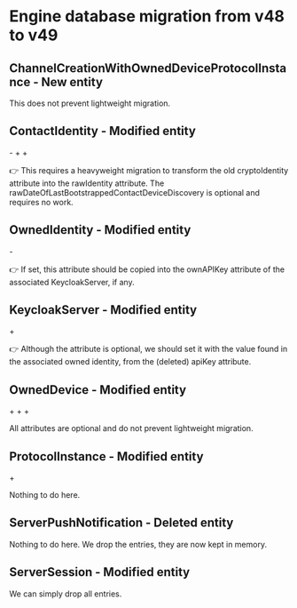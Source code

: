 #  Engine database migration from v48 to v49


## ChannelCreationWithOwnedDeviceProtocolInstance - New entity

This does not prevent lightweight migration.


## ContactIdentity - Modified entity

-<attribute name="cryptoIdentity" attributeType="Transformable" valueTransformerName="ObvCryptoIdentityTransformer" customClassName="ObvCryptoIdentity"/>
+<attribute name="rawIdentity" attributeType="Binary"/>
+<attribute name="rawDateOfLastBootstrappedContactDeviceDiscovery" optional="YES" attributeType="Date" usesScalarValueType="NO"/>

👉 This requires a heavyweight migration to transform the old cryptoIdentity attribute into the rawIdentity attribute.
The rawDateOfLastBootstrappedContactDeviceDiscovery is optional and requires no work.


## OwnedIdentity - Modified entity

-<attribute name="apiKey" attributeType="UUID" usesScalarValueType="NO"/>

👉 If set, this attribute should be copied into the ownAPIKey attribute of the associated KeycloakServer, if any.


## KeycloakServer - Modified entity

+<attribute name="ownAPIKey" optional="YES" attributeType="UUID" usesScalarValueType="NO"/>

👉 Although the attribute is optional, we should set it with the value found in the associated owned identity, from the (deleted) apiKey attribute.


## OwnedDevice - Modified entity

+<attribute name="expirationDate" optional="YES" attributeType="Date" usesScalarValueType="NO"/>
+<attribute name="latestRegistrationDate" optional="YES" attributeType="Date" usesScalarValueType="NO"/>
+<attribute name="name" optional="YES" attributeType="String"/>

All attributes are optional and do not prevent lightweight migration.


## ProtocolInstance - Modified entity

+<relationship name="channelCreationWithRemoteOwnedDeviceInWaitingState" optional="YES" maxCount="1" deletionRule="Cascade" destinationEntity="ChannelCreationWithOwnedDeviceProtocolInstance" inverseName="protocolInstance" inverseEntity="ChannelCreationWithOwnedDeviceProtocolInstance"/>

Nothing to do here.


## ServerPushNotification - Deleted entity

Nothing to do here. We drop the entries, they are now kept in memory.


## ServerSession - Modified entity

We can simply drop all entries.
